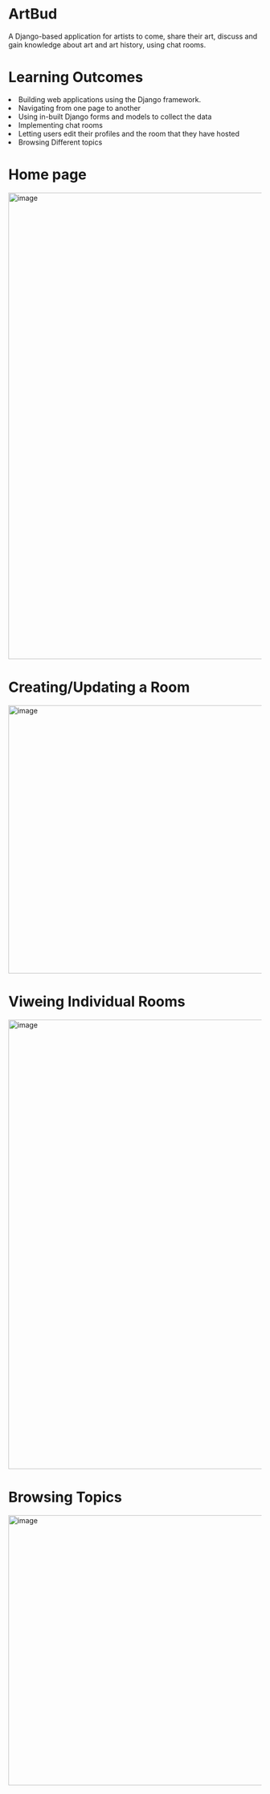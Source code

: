 # ArtBud
A Django-based application for artists to come, share their art, discuss and gain knowledge about art and art history, using chat rooms.

# Learning Outcomes
 <li>Building web applications using the Django framework.</li>
 <li>Navigating from one page to another</li>
 <li>Using in-built Django forms and models to collect the data</li>
 <li>Implementing chat rooms</li>
 <li>Letting users edit their profiles and the room that they have hosted</li>
 <li>Browsing Different topics</li>

# Home page
<img width="929" alt="image" src="https://github.com/sarishalekhi20/ArtBud/assets/121943591/dcfa3b34-36ba-4688-b2b5-01afb90fd0d1">

# Creating/Updating a Room
<img width="534" alt="image" src="https://github.com/sarishalekhi20/ArtBud/assets/121943591/d77e4fe5-c977-4420-93fa-fad262b23dc2">

# Viweing Individual Rooms
<img width="895" alt="image" src="https://github.com/sarishalekhi20/ArtBud/assets/121943591/d0add5ae-908c-46b8-a20b-613326e28097">

# Browsing Topics
<img width="538" alt="image" src="https://github.com/sarishalekhi20/ArtBud/assets/121943591/e014a933-5b32-4f64-b8f1-3683bea05d88">

